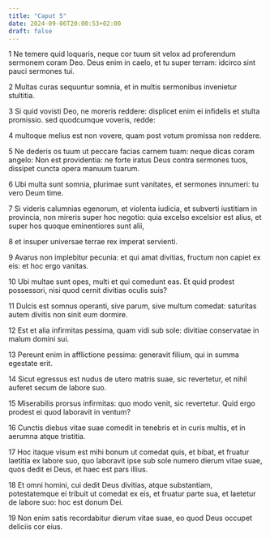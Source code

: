```yaml
---
title: "Caput 5"
date: 2024-09-06T20:00:53+02:00
draft: false
---
```



1 Ne temere quid loquaris, neque cor tuum sit velox ad proferendum sermonem coram Deo. Deus enim in caelo, et tu super terram: idcirco sint pauci sermones tui.

2 Multas curas sequuntur somnia, et in multis sermonibus invenietur stultitia.

3 Si quid vovisti Deo, ne moreris reddere: displicet enim ei infidelis et stulta promissio. sed quodcumque voveris, redde:

4 multoque melius est non vovere, quam post votum promissa non reddere.

5 Ne dederis os tuum ut peccare facias carnem tuam: neque dicas coram angelo: Non est providentia: ne forte iratus Deus contra sermones tuos, dissipet cuncta opera manuum tuarum.

6 Ubi multa sunt somnia, plurimae sunt vanitates, et sermones innumeri: tu vero Deum time.

7 Si videris calumnias egenorum, et violenta iudicia, et subverti iustitiam in provincia, non mireris super hoc negotio: quia excelso excelsior est alius, et super hos quoque eminentiores sunt alii,

8 et insuper universae terrae rex imperat servienti.

9 Avarus non implebitur pecunia: et qui amat divitias, fructum non capiet ex eis: et hoc ergo vanitas.

10 Ubi multae sunt opes, multi et qui comedunt eas. Et quid prodest possessori, nisi quod cernit divitias oculis suis?

11 Dulcis est somnus operanti, sive parum, sive multum comedat: saturitas autem divitis non sinit eum dormire.

12 Est et alia infirmitas pessima, quam vidi sub sole: divitiae conservatae in malum domini sui.

13 Pereunt enim in afflictione pessima: generavit filium, qui in summa egestate erit.

14 Sicut egressus est nudus de utero matris suae, sic revertetur, et nihil auferet secum de labore suo.

15 Miserabilis prorsus infirmitas: quo modo venit, sic revertetur. Quid ergo prodest ei quod laboravit in ventum?

16 Cunctis diebus vitae suae comedit in tenebris et in curis multis, et in aerumna atque tristitia.

17 Hoc itaque visum est mihi bonum ut comedat quis, et bibat, et fruatur laetitia ex labore suo, quo laboravit ipse sub sole numero dierum vitae suae, quos dedit ei Deus, et haec est pars illius.

18 Et omni homini, cui dedit Deus divitias, atque substantiam, potestatemque ei tribuit ut comedat ex eis, et fruatur parte sua, et laetetur de labore suo: hoc est donum Dei.

19 Non enim satis recordabitur dierum vitae suae, eo quod Deus occupet deliciis cor eius.

